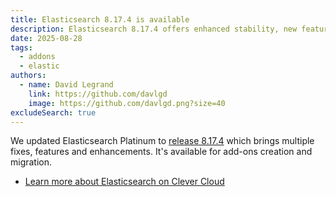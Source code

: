 ```yaml
---
title: Elasticsearch 8.17.4 is available
description: Elasticsearch 8.17.4 offers enhanced stability, new features, and important fixes for your managed search deployments
date: 2025-08-28
tags:
  - addons
  - elastic
authors:
  - name: David Legrand
    link: https://github.com/davlgd
    image: https://github.com/davlgd.png?size=40
excludeSearch: true
---
```


We updated Elasticsearch Platinum to [release 8.17.4](https://www.elastic.co/guide/en/elasticsearch/reference/8.17/release-notes-8.17.4.html) which brings multiple fixes, features and enhancements. It's available for add-ons creation and migration.

- [Learn more about Elasticsearch on Clever Cloud](/doc/addons/elastic/)
